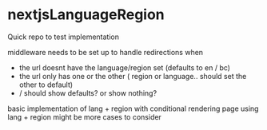 # nextjsLanguageRegion

Quick repo to test implementation 

middleware needs to be set up to handle redirections when
- the url doesnt have the language/region set (defaults to en / bc) 
- the url only has one or the other ( region or language.. should set the other to default)
- / should show defaults? or show nothing?


basic implementation of lang + region with conditional rendering page using lang + region 
might be more cases to consider 
